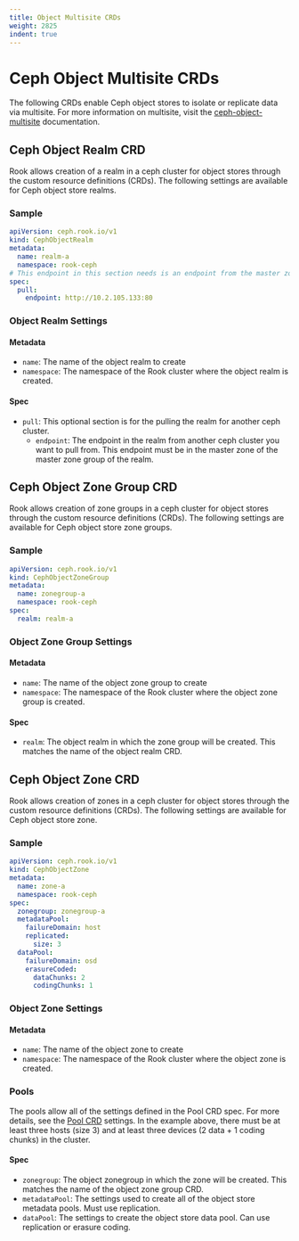 ```yaml
---
title: Object Multisite CRDs
weight: 2825
indent: true
---
```


# Ceph Object Multisite CRDs

The following CRDs enable Ceph object stores to isolate or replicate data via multisite. For more information on multisite, visit the [ceph-object-multisite](/Documentation/ceph-object-multisite.md) documentation.

## Ceph Object Realm CRD

Rook allows creation of a realm in a ceph cluster for object stores through the custom resource definitions (CRDs). The following settings are available for Ceph object store realms.

### Sample

```yaml
apiVersion: ceph.rook.io/v1
kind: CephObjectRealm
metadata:
  name: realm-a
  namespace: rook-ceph
# This endpoint in this section needs is an endpoint from the master zone  in the master zone group of realm-a. See object-multisite.md for more details.
spec:
  pull:
    endpoint: http://10.2.105.133:80
```

### Object Realm Settings

#### Metadata

* `name`: The name of the object realm to create
* `namespace`: The namespace of the Rook cluster where the object realm is created.

#### Spec

* `pull`: This optional section is for the pulling the realm for another ceph cluster.
  * `endpoint`: The endpoint in the realm from another ceph cluster you want to pull from. This endpoint must be in the master zone of the master zone group of the realm.

## Ceph Object Zone Group CRD

Rook allows creation of zone groups in a ceph cluster for object stores through the custom resource definitions (CRDs). The following settings are available for Ceph object store zone groups.

### Sample

```yaml
apiVersion: ceph.rook.io/v1
kind: CephObjectZoneGroup
metadata:
  name: zonegroup-a
  namespace: rook-ceph
spec:
  realm: realm-a
```

### Object Zone Group Settings

#### Metadata

* `name`: The name of the object zone group to create
* `namespace`: The namespace of the Rook cluster where the object zone group is created.

#### Spec

* `realm`: The object realm in which the zone group will be created. This matches the name of the object realm CRD.

## Ceph Object Zone CRD

Rook allows creation of zones in a ceph cluster for object stores through the custom resource definitions (CRDs). The following settings are available for Ceph object store zone.

### Sample

```yaml
apiVersion: ceph.rook.io/v1
kind: CephObjectZone
metadata:
  name: zone-a
  namespace: rook-ceph
spec:
  zonegroup: zonegroup-a
  metadataPool:
    failureDomain: host
    replicated:
      size: 3
  dataPool:
    failureDomain: osd
    erasureCoded:
      dataChunks: 2
      codingChunks: 1
```

### Object Zone Settings

#### Metadata

* `name`: The name of the object zone to create
* `namespace`: The namespace of the Rook cluster where the object zone is created.

### Pools

The pools allow all of the settings defined in the Pool CRD spec. For more details, see the [Pool CRD](ceph-pool-crd.md) settings. In the example above, there must be at least three hosts (size 3) and at least three devices (2 data + 1 coding chunks) in the cluster.

#### Spec

* `zonegroup`: The object zonegroup in which the zone will be created. This matches the name of the object zone group CRD.
* `metadataPool`: The settings used to create all of the object store metadata pools. Must use replication.
* `dataPool`: The settings to create the object store data pool. Can use replication or erasure coding.
